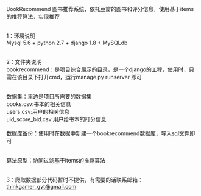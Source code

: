 BookRecommend
图书推荐系统，依托豆瓣的图书和评分信息，使用基于items的推荐算法，实现推荐<br><br>

1：环境说明<br>
Mysql 5.6 + python 2.7 + django 1.8 + MySQLdb<br><br>

2：文件夹说明<br>
bookrecommend：是项目综合展示的目录，是一个django的工程，使用时，只需在该目录下打开cmd，运行manage.py runserver 即可<br><br>


数据集：里边是项目所需要的数据集<br>
        books.csv:书本的相关信息<br>
	users.csv:用户的相关信息<br>
	uid_score_bid.csv:用户给书本的打分信息<br><br>
数据库备份：使用时在数据中新建一个bookrecommend数据库，导入sql文件即可<br><br>

算法原型：协同过滤基于items的推荐算法<br><br>

3：爬取数据部分代码暂时不提供，有需要的话联系邮箱：thinkgamer_gyt@gmail.com
